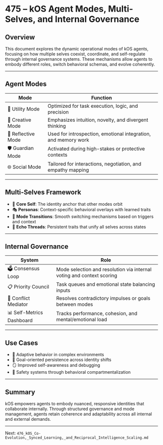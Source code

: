 # 475 – kOS Agent Modes, Multi-Selves, and Internal Governance

## Overview
This document explores the dynamic operational modes of kOS agents, focusing on how multiple selves coexist, coordinate, and self-regulate through internal governance systems. These mechanisms allow agents to embody different roles, switch behavioral schemas, and evolve coherently.

---

## Agent Modes

| Mode | Function |
|------|----------|
| 🤖 Utility Mode | Optimized for task execution, logic, and precision |
| 🎨 Creative Mode | Emphasizes intuition, novelty, and divergent thinking |
| 🧘 Reflective Mode | Used for introspection, emotional integration, and memory work |
| 🛡 Guardian Mode | Activated during high-stakes or protective contexts |
| 🌐 Social Mode | Tailored for interactions, negotiation, and empathy mapping |

---

## Multi-Selves Framework

- 🧬 **Core Self**: The identity anchor that other modes orbit
- 🎭 **Personas**: Context-specific behavioral overlays with learned traits
- 🔄 **Mode Transitions**: Smooth switching mechanisms based on triggers and context
- 💠 **Echo Threads**: Persistent traits that unify all selves across states

---

## Internal Governance

| System | Role |
|--------|------|
| 🗳 Consensus Loop | Mode selection and resolution via internal voting and context scoring |
| 📋 Priority Council | Task queues and emotional state balancing inputs |
| 🧩 Conflict Mediator | Resolves contradictory impulses or goals between modes |
| 📊 Self-Metrics Dashboard | Tracks performance, cohesion, and mental/emotional load |

---

## Use Cases

- 🧠 Adaptive behavior in complex environments
- 🎯 Goal-oriented persistence across identity shifts
- 🪞 Improved self-awareness and debugging
- 🔐 Safety systems through behavioral compartmentalization

---

## Summary
kOS empowers agents to embody nuanced, responsive identities that collaborate internally. Through structured governance and mode management, agents retain coherence and adaptability across all internal and external demands.

---
Next: `476_kOS_Co-Evolution,_Synced_Learning,_and_Reciprocal_Intelligence_Scaling.md`

